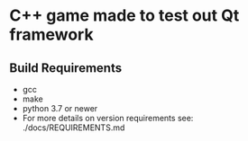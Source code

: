 # C++ game made to test out Qt framework

## Build Requirements
- gcc
- make
- python 3.7 or newer
- For more details on version requirements see: ./docs/REQUIREMENTS.md
